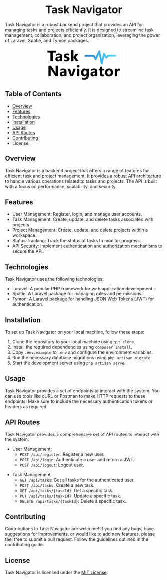 <div align="center">

# <span style="font-size: larger;">Task Navigator</span>

</div>

Task Navigator is a robust backend project that provides an API for managing tasks and projects efficiently. It is designed to streamline task management, collaboration, and project organization, leveraging the power of Laravel, Spatie, and Tymon packages.

<div align="center">

![Task Navigator](images/logo/task-navigator-logo.png)

</div>

## Table of Contents

- [Overview](#overview)
- [Features](#features)
- [Technologies](#technologies)
- [Installation](#installation)
- [Usage](#usage)
- [API Routes](#api-routes)
- [Contributing](#contributing)
- [License](#license)

[//]: # (- [Docker Deployment]&#40;#docker-deployment&#41;)

[//]: # (- [Version Control with Git]&#40;#version-control-with-git&#41;)


## Overview

Task Navigator is a backend project that offers a range of features for efficient task and project management. It provides a robust API architecture to handle various operations related to tasks and projects. The API is built with a focus on performance, scalability, and security.

## Features

- User Management: Register, login, and manage user accounts.
- Task Management: Create, update, and delete tasks associated with projects.
- Project Management: Create, update, and delete projects within a workspace.
- Status Tracking: Track the status of tasks to monitor progress.
- API Security: Implement authentication and authorization mechanisms to secure the API.

## Technologies

Task Navigator uses the following technologies:

- Laravel: A popular PHP framework for web application development.
- Spatie: A Laravel package for managing roles and permissions.
- Tymon: A Laravel package for handling JSON Web Tokens (JWT) for authentication.

## Installation

To set up Task Navigator on your local machine, follow these steps:

1. Clone the repository to your local machine using `git clone`.
2. Install the required dependencies using `composer install`.
3. Copy `.env.example` to `.env` and configure the environment variables.
4. Run the necessary database migrations using `php artisan migrate`.
5. Start the development server using `php artisan serve`.

## Usage

Task Navigator provides a set of endpoints to interact with the system. You can use tools like cURL or Postman to make HTTP requests to these endpoints. Make sure to include the necessary authentication tokens or headers as required.

## API Routes

Task Navigator provides a comprehensive set of API routes to interact with the system:

- User Management:
    - `POST /api/register`: Register a new user.
    - `POST /api/login`: Authenticate a user and return a JWT.
    - `POST /api/logout`: Logout user.

[//]: # (- Workspace Management:)

[//]: # (    - `GET /api/workspaces`: Get all workspaces for the authenticated user.)

[//]: # (    - `POST /api/workspaces`: Create a new workspace.)

[//]: # (    - `GET /api/workspaces/{workspaceId}`: Get a specific workspace.)

[//]: # (    - `PUT /api/workspaces/{workspaceId}`: Update a specific workspace.)

[//]: # (    - `DELETE /api/workspaces/{workspaceId}`: Delete a specific workspace.)

[//]: # (- Project Management:)

[//]: # (    - `GET /api/projects`: Get all projects for the authenticated user.)

[//]: # (    - `POST /api/projects`: Create a new project.)

[//]: # (    - `GET /api/projects/{projectId}`: Get a specific project.)

[//]: # (    - `PUT /api/projects/{projectId}`: Update a specific project.)

[//]: # (    - `DELETE /api/projects/{projectId}`: Delete a specific project.)

- Task Management:
    - `GET /api/tasks`: Get all tasks for the authenticated user.
    - `POST /api/tasks`: Create a new task.
    - `GET /api/tasks/{taskId}`: Get a specific task.
    - `PUT /api/tasks/{taskId}`: Update a specific task.
    - `DELETE /api/tasks/{taskId}`: Delete a specific task.

[//]: # (- Status Management:)

[//]: # (    - `GET /api/statuses`: Get all statuses for the authenticated user.)

[//]: # (    - `POST /api/statuses`: Create a new status.)

[//]: # (    - `GET /api/statuses/{statusId}`: Get a specific status.)

[//]: # (    - `PUT /api/statuses/{statusId}`: Update a specific status.)

[//]: # (    - `DELETE /api/statuses/{statusId}`: Delete a specific status.)

## Contributing

Contributions to Task Navigator are welcome! If you find any bugs, have suggestions for improvements, or would like to add new features, please feel free to submit a pull request. Follow the guidelines outlined in the contributing guide.

[//]: # (## Docker Deployment)

[//]: # ()
[//]: # (To deploy Task Navigator using Docker, follow these steps:)

[//]: # ()
[//]: # (1. Build the Docker image using `docker build -t task-navigator .`.)

[//]: # (2. Run the Docker container using `docker run -p 8000:80 task-navigator`.)

[//]: # (## Version Control with Git)

[//]: # ()
[//]: # (Task Navigator uses Git for version control. To clone the repository, use `git clone`. To create a new branch, use `git branch`. To switch to a branch, use `git checkout`. To commit changes, use `git commit`. To push changes to the remote repository, use `git push`.)

## License

Task Navigator is licensed under the [MIT License](LICENSE).
